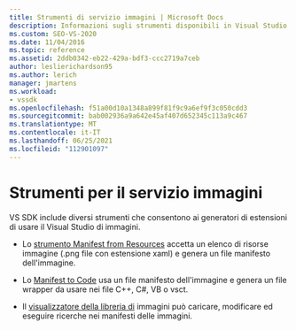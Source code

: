 ```yaml
---
title: Strumenti di servizio immagini | Microsoft Docs
description: Informazioni sugli strumenti disponibili in Visual Studio SDK che consentono di compilare estensioni usando il Visual Studio image service.
ms.custom: SEO-VS-2020
ms.date: 11/04/2016
ms.topic: reference
ms.assetid: 2ddb0342-eb22-429a-bdf3-ccc2719a7ceb
author: leslierichardson95
ms.author: lerich
manager: jmartens
ms.workload:
- vssdk
ms.openlocfilehash: f51a00d10a1348a899f81f9c9a6ef9f3c050cdd3
ms.sourcegitcommit: bab002936a9a642e45af407d652345c113a9c467
ms.translationtype: MT
ms.contentlocale: it-IT
ms.lasthandoff: 06/25/2021
ms.locfileid: "112901097"
---
```

# <a name="image-service-tools"></a>Strumenti per il servizio immagini
VS SDK include diversi strumenti che consentono ai generatori di estensioni di usare il Visual Studio di immagini.

- Lo [strumento Manifest from Resources](../../extensibility/internals/manifest-from-resources.md) accetta un elenco di risorse immagine (.png file con estensione xaml) e genera un file manifesto dell'immagine.

- Lo [Manifest to Code](../../extensibility/internals/manifest-to-code.md) usa un file manifesto dell'immagine e genera un file wrapper da usare nei file C++, C#, VB o vsct.

- Il [visualizzatore della libreria di](../../extensibility/internals/image-library-viewer.md) immagini può caricare, modificare ed eseguire ricerche nei manifesti delle immagini.
